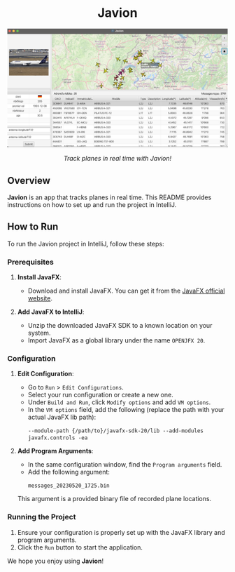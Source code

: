 <h1 align="center">Javion </h1>

<p align="center">
  <img src="cover.png" alt="Cover Image" width="900"/>
</p>
<p align="center"><i>Track planes in real time with Javion!</i></p>

## Overview

**Javion** is an app that tracks planes in real time. This README provides instructions on how to set up and run the project in IntelliJ.

## How to Run

To run the Javion project in IntelliJ, follow these steps:

### Prerequisites

1. **Install JavaFX**:
   - Download and install JavaFX. You can get it from the [JavaFX official website](https://openjfx.io/).

2. **Add JavaFX to IntelliJ**:
   - Unzip the downloaded JavaFX SDK to a known location on your system.
   - Import JavaFX as a global library under the name `OPENJFX 20`.


### Configuration

1. **Edit Configuration**:
   - Go to `Run` > `Edit Configurations`.
   - Select your run configuration or create a new one.
   - Under `Build and Run`, click `Modify options` and add `VM options`.
   - In the `VM options` field, add the following (replace the path with your actual JavaFX lib path):
     ```
     --module-path {/path/to}/javafx-sdk-20/lib --add-modules javafx.controls -ea
     ```

2. **Add Program Arguments**:
   - In the same configuration window, find the `Program arguments` field.
   - Add the following argument:
     ```
     messages_20230520_1725.bin
     ```

   This argument is a provided binary file of recorded plane locations.

### Running the Project

1. Ensure your configuration is properly set up with the JavaFX library and program arguments.
2. Click the `Run` button to start the application.

We hope you enjoy using **Javion**!
